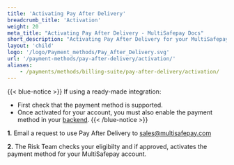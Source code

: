 ```yaml
---
title: 'Activating Pay After Delivery'
breadcrumb_title: 'Activation'
weight: 20
meta_title: "Activating Pay After Delivery - MultiSafepay Docs"
short_description: "Activating Pay After Delivery for your MultiSafepay account"
layout: 'child'
logo: '/logo/Payment_methods/Pay_After_Delivery.svg'
url: '/payment-methods/pay-after-delivery/activation/'
aliases:
    - /payments/methods/billing-suite/pay-after-delivery/activation/
---
```

{{< blue-notice >}} If using a ready-made integration: 

- First check that the payment method is supported. 
- Once activated for your account, you must also enable the payment method in your [backend](/glossaries/multisafepay-glossary/#backend).  {{< /blue-notice >}}

**1.** Email a request to use Pay After Delivery to <sales@multisafepay.com>

**2.** The Risk Team checks your eligibilty and if approved, activates the payment method for your MultiSafepay account. 
